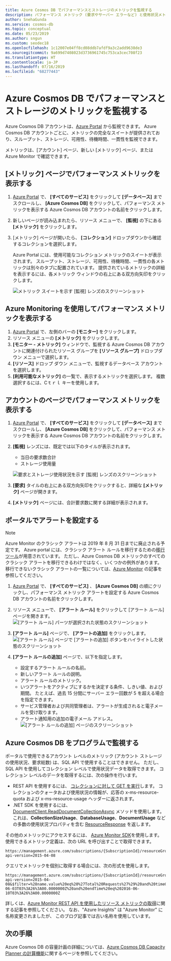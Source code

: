 ```yaml
---
title: Azure Cosmos DB でパフォーマンスとストレージのメトリックを監視する
description: パフォーマンス メトリック (要求やサーバー エラーなど) と使用状況メトリック (ストレージ消費など) を利用して、Azure Cosmos DB アカウントを監視する方法について説明します。
author: SnehaGunda
ms.service: cosmos-db
ms.topic: conceptual
ms.date: 05/23/2019
ms.author: sngun
ms.custom: seodec18
ms.openlocfilehash: 1c12007e04ff8cd08ddb7afdf9a3c2add9638de3
ms.sourcegitcommit: 9a699d7408023d3736961745c753ca3cec708f23
ms.translationtype: HT
ms.contentlocale: ja-JP
ms.lasthandoff: 07/16/2019
ms.locfileid: "68277443"
---
```

# <a name="monitor-performance-and-storage-metrics-in-azure-cosmos-db"></a>Azure Cosmos DB でパフォーマンスとストレージのメトリックを監視する

Azure Cosmos DB アカウントは、[Azure Portal](https://portal.azure.com/) から監視できます。 Azure Cosmos DB アカウントごとに、メトリックの完全なスイートが提供されており、スループット、ストレージ、可用性、待機時間、一貫性を監視できます。

メトリックは、[アカウント] ページ、新しい [メトリック] ページ、または Azure Monitor で確認できます。

## <a name="view-performance-metrics-on-the-metrics-page"></a>[メトリック] ページでパフォーマンス メトリックを表示する
1. [Azure Portal](https://portal.azure.com/) で、 **[すべてのサービス]** をクリックして **[データベース]** までスクロールし、 **[Azure Cosmos DB]** をクリックして、パフォーマンス メトリックを表示する Azure Cosmos DB アカウントの名前をクリックします。
2. 新しいページが読み込まれたら、リソース メニューで、 **[監視]** の下にある **[メトリック]** をクリックします。
3. [メトリック] ページが開いたら、 **[コレクション]** ドロップダウンから確認するコレクションを選択します。

   Azure Portal には、使用可能なコレクション メトリックのスイートが表示されます。 スループット、ストレージ、可用性、待機時間、一貫性の各メトリックは別々のタブに配置されています。 提供されているメトリックの詳細を表示するには、各メトリック ウィンドウの右上にある双方向矢印をクリックします。

   ![メトリック スイートを示す [監視] レンズのスクリーンショット](./media/monitor-accounts/metrics-suite.png)

## <a name="view-performance-metrics-by-using-azure-monitoring"></a>Azure Monitoring を使用してパフォーマンス メトリックを表示する
1. [Azure Portal](https://portal.azure.com/) で、左側のバーの **[モニター]** をクリックします。
2. リソース メニューの **[メトリック]** をクリックします。
3. **[モニター - メトリック]** ウィンドウで、監視する Azure Cosmos DB アカウントに関連付けられたリソース グループを **[リソース グループ]** ドロップダウン メニューで選択します。 
4. **[リソース]** ドロップ ダウン メニューで、監視するデータベース アカウントを選択します。
5. **[利用可能なメトリック]** の一覧で、表示するメトリックを選択します。 複数選択するには、Cｔｒｌ キーを使用します。 

## <a name="view-performance-metrics-on-the-account-page"></a>アカウントのページでパフォーマンス メトリックを表示する
1. [Azure Portal](https://portal.azure.com/) で、 **[すべてのサービス]** をクリックして **[データベース]** までスクロールし、 **[Azure Cosmos DB]** をクリックして、パフォーマンス メトリックを表示する Azure Cosmos DB アカウントの名前をクリックします。
2. **[監視]** レンズには、既定では以下のタイルが表示されます。
   
   * 当日の要求数合計
   * ストレージ使用量
   
   ![要求とストレージ使用状況を示す [監視] レンズのスクリーンショット](./media/monitor-accounts/documentdb-total-requests-and-usage.png)
3. **[要求]** タイルの右上にある双方向矢印をクリックすると、詳細な **[メトリック]** ページが開きます。
4. **[メトリック]** ページには、合計要求数に関する詳細が表示されます。 

## <a name="set-up-alerts-in-the-portal"></a>ポータルでアラートを設定する

> [!NOTE]
> Azure Monitor のクラシック アラートは 2019 年 8 月 31 日までに廃止される予定です。 Azure portal には、クラシック アラート ルールを移行するための[移行ツール](../azure-monitor/platform/alerts-using-migration-tool.md)が用意されています。 ただし、Azure Cosmos DB メトリックのすべてのクラシック アラートを移行できるわけではなく、いくつかの例外があります。移行できないクラシック アラートの一覧については、[Azure Monitor](../azure-monitor/platform/alerts-understand-migration.md#cosmos-db-metrics) の記事を参照してください。 

1. [Azure Portal](https://portal.azure.com/) で、 **[すべてのサービス]** 、 **[Azure Cosmos DB]** の順にクリックし、パフォーマンス メトリック アラートを設定する Azure Cosmos DB アカウントの名前をクリックします。
2. リソース メニューで、 **[アラート ルール]** をクリックして [アラート ルール] ページを開きます。  
   ![[アラート ルール] パーツが選択された状態のスクリーンショット](./media/monitor-accounts/madocdb10.5.png)
3. **[アラート ルール]** ページで、 **[アラートの追加]** をクリックします。  
   ![[アラート ルール] ページで [アラートの追加] ボタンをハイライトした状態のスクリーンショット](./media/monitor-accounts/madocdb11.png)
4. **[アラート ルールの追加]** ページで、以下を指定します。
   
   * 設定するアラート ルールの名前。
   * 新しいアラート ルールの説明。
   * アラート ルールのメトリック。
   * いつアラートをアクティブにするかを決定する条件、しきい値、および期間。 たとえば、過去 15 分間にサーバー エラー回数が 5 を超える場合を指定できます。
   * サービス管理者および共同管理者は、アラートが生成されると電子メールを受け取ります。
   * アラート通知用の追加の電子メール アドレス。  
     ![[アラート ルールの追加] ページのスクリーンショット](./media/monitor-accounts/madocdb12.png)

## <a name="monitor-azure-cosmos-db-programmatically"></a>Azure Cosmos DB をプログラムで監視する
ポータルで使用できるアカウント レベルのメトリック (アカウント ストレージの使用状況、要求総数) は、SQL API で使用することはできません。 ただし、SQL API を使用してコレクション レベルで使用状況データを取得できます。 コレクション レベルのデータを取得するには、次の操作を行います。

* REST API を使用するには、 [コレクションに対して GET を実行](https://msdn.microsoft.com/library/mt489073.aspx)します。 コレクションのクォータおよび使用状況の情報が、応答の x-ms-resource-quota および x-ms-resource-usage ヘッダーに返されます。
* .NET SDK を使用するには、[DocumentClient.ReadDocumentCollectionAsync](https://msdn.microsoft.com/library/microsoft.azure.documents.client.documentclient.readdocumentcollectionasync.aspx) メソッドを使用します。これは、**CollectionSizeUsage**、**DatabaseUsage**、**DocumentUsage** などの多数の使用状況プロパティを含む [ResourceResponse](https://msdn.microsoft.com/library/dn799209.aspx) を返します。

その他のメトリックにアクセスするには、 [Azure Monitor SDK](https://www.nuget.org/packages/Microsoft.Azure.Insights)を使用します。 使用できるメトリック定義は、次の URL を呼び出すことで取得できます。

    https://management.azure.com/subscriptions/{SubscriptionId}/resourceGroups/{ResourceGroup}/providers/Microsoft.DocumentDb/databaseAccounts/{DocumentDBAccountName}/metricDefinitions?api-version=2015-04-08

クエリでメトリックを個別に取得する場合には、次の形式を使用します。

    https://management.azure.com/subscriptions/{SubscriptionId}/resourceGroups/{ResourceGroup}/providers/Microsoft.DocumentDb/databaseAccounts/{DocumentDBAccountName}/metrics?api-version=2015-04-08&$filter=%28name.value%20eq%20%27Total%20Requests%27%29%20and%20timeGrain%20eq%20duration%27PT5M%27%20and%20startTime%20eq%202016-06-03T03%3A26%3A00.0000000Z%20and%20endTime%20eq%202016-06-10T03%3A26%3A00.0000000Z

詳しくは、[Azure Monitor REST API を使用したリソース メトリックの取得](https://blogs.msdn.microsoft.com/cloud_solution_architect/2016/02/23/retrieving-resource-metrics-via-the-azure-insights-api/)に関する記事を参照してください。 なお、"Azure Insights" は "Azure Monitor" に名称変更されましたが、  このブログ記事では古い名称を使用しています。

## <a name="next-steps"></a>次の手順
Azure Cosmos DB の容量計画の詳細については、[Azure Cosmos DB Capacity Planner の計算機能](https://www.documentdb.com/capacityplanner)に関するページを参照してください。

